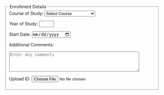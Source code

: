 <fieldset>
  <legend>Enrollment Details</legend>
  <label for="course">Course of Study:</label>
  <select id="course" name="course" required>
    <option value="">Select Course</option>
    <option value="cs">Computer Science</option>
    <option value="ee">Electrical Engineering</option>
    <option value="ba">Business Administration</option>
    <option value="math">Mathematics</option>
  </select><br>

  <label for="year">Year of Study:</label>
  <input type="number" id="year" name="year" min="1" max="4" required><br>

  <label for="startDate">Start Date:</label>
  <input type="date" id="startDate" name="startDate" required><br>

  <label for="comments">Additional Comments:</label>
  <textarea id="comments" name="comments" rows="4" cols="50" placeholder="Enter any comments"></textarea><br>

  <label for="file">Upload ID:</label>
  <input type="file" id="file" name="file" accept="image/*,.pdf"><br>
</fieldset>
